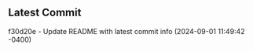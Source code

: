 
## Latest Commit
f30d20e - Update README with latest commit info (2024-09-01 11:49:42 -0400) <Yunxi-Zhou>
